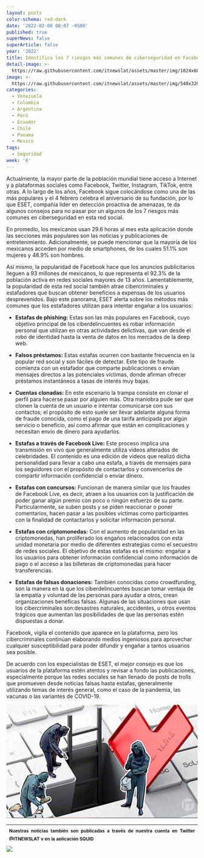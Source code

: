 ```yaml
---
layout: posts
color-schema: red-dark
date: '2022-02-08 08:07 -0500'
published: true
superNews: false
superArticle: false
year: '2022'
title: Identifica los 7 riesgos más comunes de ciberseguridad en Facebook
detail-image: >-
  https://raw.githubusercontent.com/itnewslat/assets/master/img/1024x680/Brecha-Seguridad-g.jpg
image: >-
  https://raw.githubusercontent.com/itnewslat/assets/master/img/540x320/Brecha-Seguridad-p.jpg
categories:
  - Venezuela
  - Colombia
  - Argentina
  - Perú
  - Ecuador
  - Chile
  - Panama
  - Mexico
tags:
  - Seguridad
week: '6'
---
```

Actualmente, la mayor parte de la población mundial tiene acceso a Internet y a plataformas sociales como Facebook, Twitter, Instagram, TikTok, entre otras. A lo largo de los años, Facebook sigue colocándose como una de las más populares y el 4 febrero celebra el aniversario de su fundación, por lo que ESET, compañía líder en detección proactiva de amenazas, te da algunos consejos para no pasar por un algunos de los 7 riesgos más comunes en ciberseguridad en esta red social.
 
En promedio, los mexicanos usan 29.6 horas al mes esta aplicación donde las secciones más populares son las noticias y publicaciones de entretenimiento. Adicionalmente, se puede mencionar que la mayoría de los mexicanos acceden por medio de smartphones, de los cuales 51.1% son mujeres y 48.9% son hombres.
 
Así mismo, la popularidad de Facebook hace que los anuncios publicitarios lleguen a 93 millones de mexicanos, lo que representa el 92.3% de la población activa en redes sociales mayores de 13 años. Lamentablemente, la popularidad de esta red social también atrae cibercriminales y estafadores que buscan obtener beneficios a expensas de los usuarios desprevenidos. Bajo este panorama, ESET alerta sobre los métodos más comunes que los estafadores utilizan para intentar engañar a los usuarios:
 
- **Estafas de phishing:** Estas son las más populares en Facebook, cuyo objetivo principal de los ciberdelincuentes es robar información personal que utilizan en otras actividades delictivas, que van desde el robo de identidad hasta la venta de datos en los mercados de la deep web.

- **Falsos préstamos:** Estas estafas ocurren con bastante frecuencia en la popular red social y son fáciles de detectar. Este tipo de fraude comienza con un estafador que comparte publicaciones o envían mensajes directos a las potenciales víctimas, donde afirman ofrecer préstamos instantáneos a tasas de interés muy bajas. 

- **Cuentas clonadas:** En este escenario la trampa consiste en clonar el perfil para hacerse pasar por alguien más. Otra maniobra pude ser que clonen la cuenta de un usuario e intentar comunicarse con sus contactos; el propósito de esto suele ser llevar adelante alguna forma de fraude conocida, como el pago de una tarifa anticipada por algún servicio o beneficio, así como afirmar que están en complicaciones y necesitan envío de dinero para ayudarlos.

- **Estafas a través de Facebook Live:** Este proceso implica una transmisión en vivo que generalmente utiliza videos alterados de celebridades. El contenido es una edición de videos que realizó dicha personalidad para llevar a cabo una estafa, a través de mensajes para los seguidores con el propósito de contactarlos y convencerlos de compartir información confidencial o enviar dinero.

- **Estafas con concursos:**  Funcionan de manera similar que los fraudes de Facebook Live, es decir, atraen a los usuarios con la justificación de poder ganar algún premio con poco o ningún esfuerzo de su parte. Particularmente, se suben posts y se piden reaccionar o poner comentarios, hacen pasar a las posibles víctimas como participantes con la finalidad de contactarlos y solicitar información personal.

- **Estafas con criptomonedas:** Con el aumento de popularidad en las criptomonedas, han proliferado los engaños relacionados con esta unidad monetaria por medio de diferentes estrategias como el secuestro de redes sociales. El objetivo de estas estafas es el mismo: engañar a los usuarios para obtener información confidencial como información de pago o el acceso a las billeteras de criptomonedas para hacer transferencias.

- **Estafas de falsas donaciones:** También conocidas como crowdfunding, son la manera en la que los ciberdelincuentes buscan tomar ventaja de la empatía y voluntad de las personas para ayudar a otros, crean organizaciones benéficas falsas. Algunas de las situaciones que usan los cibercriminales son:desastres naturales, accidentes, u otros eventos trágicos que aumentan las posibilidades de que las personas estén dispuestas a donar.

 
Facebook, vigila el contenido que aparece en la plataforma, pero los cibercriminales continúan elaborando medios ingeniosos para aprovechar cualquier susceptibilidad para poder difundir y engañar a tantos usuarios sea posible.
 
De acuerdo con los especialistas de ESET, el mejor consejo es que los usuarios de la plataforma estén atentos y revisar a fondo las publicaciones, especialmente porque las redes sociales se han llenado de posts de trolls que promueven desde noticias falsas hasta estafas, generalmente utilizando temas de interés general, como el caso de la pandemia, las vacunas o las variantes de COVID-19.

![](https://raw.githubusercontent.com/itnewslat/assets/master/img/540x320/Brecha-Seguridad-p.jpg)

<table style="height: 42px;" width="569">
<tbody>
<tr>
<td style="text-align: justify;"><sub><strong>Nuestras noticias también son publicadas a través de nuestra cuenta en Twitter <a href="https://twitter.com/itnewslat?lang=es">@ITNEWSLAT</a> y en la aplicación <a href="https://squidapp.co/en/">SQUID</a></strong></sub></td>
</tr>
</tbody>
</table>

<img src="https://tracker.metricool.com/c3po.jpg?hash=56f88a41e39ab42c063cc51676587a04"/>
